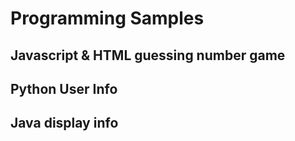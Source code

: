 # Programming Samples 

## Javascript & HTML guessing number game 

## Python User Info

## Java display info 
